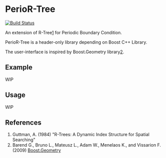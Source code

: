 PerioR-Tree
====
[![Build Status](https://travis-ci.org/ToruNiina/periortree.svg?branch=master)](https://travis-ci.org/ToruNiina/periortree)

An extension of R-Tree[1](#References) for Periodic Boundary Condition.

PerioR-Tree is a header-only library depending on Boost C++ Library.

The user-interface is inspired by Boost.Geometry library[2](#References).

## Example

WIP

## Usage

WIP

## References

1. Guttman, A. (1984) "R-Trees: A Dynamic Index Structure for Spatial Searching"
2. Barend G., Bruno L., Mateusz L., Adam W., Menelaos K., and Vissarion F. (2009) [Boost.Geometry](http://www.boost.org/doc/libs/1_65_0/libs/geometry/doc/html/index.html)
